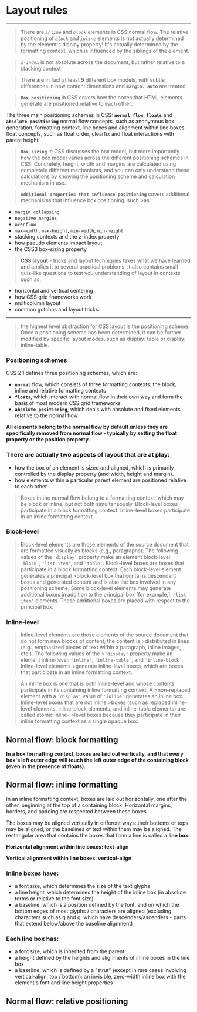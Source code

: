 
# Layout rules

-----

>There are *`inline`* and *`block`* elements in CSS normal flow.
The relative positioning of *`block`* and *`inline`* elements is not actually determined by the element's display property! It's actually determined by the formatting context, which is influenced by the siblings of the element.

>*`z-index`* is not absolute across the document, but rather relative to a stacking context

>There are in fact at least **5** different box models, with subtle differences in how content dimensions and **`margin: auto`** are treated

>**`Box positioning`** in CSS covers how the boxes that HTML elements generate are positioned relative to each other:

The three main positioning schemes in CSS: **`normal flow`**, **`floats`** and **`absolute positioning`**
normal flow concepts, such as anonymous box generation, formatting context, line boxes and alignment within line boxes
float concepts, such as float order, clearfix and float interactions with parent height

>**`Box sizing`** in CSS discusses the box model, but more importantly how the box model varies across the different positioning schemes in CSS. Concretely, height, width and margins are calculated using completely different mechanisms, and you can only understand these calculations by knowing the positioning scheme and calculation mechanism in use.

>**`Additional properties that influence positioning`** covers additional mechanisms that influence box positioning, such >as:

 + `margin collapsing`
 + `negative margins`
 + `overflow`
 + `max-width`, `max-height`, `min-width`, `min-height`
 + stacking contexts and the z-index property
 + how pseudo elements impact layout
 + the CSS3 box-sizing property

>**CSS layout** - tricks and layout techniques takes what we have learned and applies it to several practical problems. 
>It also contains small quiz-like questions to test you understanding of layout in contexts such as:

 + horizontal and vertical centering
 + how CSS grid frameworks work
 + multicolumn layout
 + common gotchas and layout tricks.
 
 
 ----
 
 >the highest level abstraction for CSS layout is the positioning scheme. Once a positioning scheme has been determined, 
 it can be further modified by specific layout modes, such as display: table or display: inline-table.
 
 ### Positioning schemes
 
 CSS 2.1 defines three positioning schemes, which are:

* **`normal`** flow, which consists of three formatting contexts: the block, inline and relative formatting contexts
* **`floats`**, which interact with normal flow in their own way and form the basis of most modern CSS grid frameworks
* **`absolute positioning`**, which deals with absolute and fixed elements relative to the normal flow

**All elements belong to the normal flow by default unless they are specifically removed from normal flow - typically by setting the float property or the position property.**

### There are actually two aspects of layout that are at play:

 * how the box of an element is sized and aligned, which is primarily controlled by the display property (and width, height and margin).
 * how elements within a particular parent element are positioned relative to each other
 
 > Boxes in the normal flow belong to a formatting context, which may be block or inline, but not both simultaneously. 
 Block-level boxes participate in a block formatting context. Inline-level boxes participate in an inline formatting context. 

### Block-level
> Block-level elements are those elements of the source document that are formatted visually as blocks (e.g., paragraphs). 
> The following values of the `'display'` property make an element block-level: `'block'`, `'list-item'`, and `'table'`.
> Block-level boxes are boxes that participate in a block formatting context. Each block-level element generates a principal >block-level box that contains descendant boxes and generated content and is also the box involved in any positioning scheme. 
> Some block-level elements may generate additional boxes in addition to the principal box [for example,]: `'list-item'` elements. These additional boxes are placed with respect to the principal box.

### Inline-level
>Inline-level elements are those elements of the source document that do not form new blocks of content; the content is >distributed in lines (e.g., emphasized pieces of text within a paragraph, inline images, etc.). The following values of the >`'display'` property make an element inline-level: `'inline'`, `'inline-table'`, and `'inline-block'`. Inline-level elements >generate inline-level boxes, which are boxes that participate in an inline formatting context.

>An inline box is one that is both inline-level and whose contents participate in its containing inline formatting context. A >non-replaced element with a `'display'` value of `'inline'` generates an inline box. Inline-level boxes that are not inline >boxes (such as replaced inline-level elements, inline-block elements, and inline-table elements) are called atomic inline- >level boxes because they participate in their inline formatting context as a single opaque box.

## Normal flow: block formatting

**In a box formatting context, boxes are laid out vertically, and that every box's left outer edge will touch the left outer edge of the containing block (even in the presence of floats).**

## Normal flow: inline formatting

In an inline formatting context, boxes are laid out horizontally, one after the other, beginning at the top of a containing block. Horizontal margins, borders, and padding are respected between these boxes.

The boxes may be aligned vertically in different ways: their bottoms or tops may be aligned, or the baselines of text within them may be aligned. The rectangular area that contains the boxes that form a line is called a **line box.**

**Horizontal alignment within line boxes: text-align**

**Vertical alignment within line boxes: vertical-align**

### Inline boxes have:

+ a font size, which determines the size of the text glyphs
+ a line height, which determines the height of the inline box (in absolute terms or relative to the font size)
+ a baseline, which is a position defined by the font, and on which the bottom edges of most glyphs / characters are aligned (excluding characters such as q and g, which have descenders/ascenders - parts that extend below/above the baseline alignment)

### Each line box has:

+ a font size, which is inherited from the parent
+ a height defined by the heights and alignments of inline boxes in the line box
+ a baseline, which is defined by a "strut" (except in rare cases involving vertical-align: top / bottom): an invisible, zero-width inline box with the element's font and line height properties

## Normal flow: relative positioning

